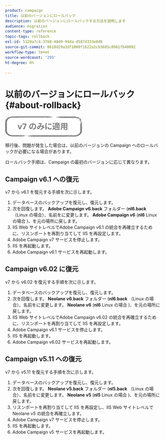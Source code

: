 ```yaml
---
product: campaign
title: 以前のバージョンにロールバック
description: 以前のバージョンにロールバックする方法を説明します
audience: migration
content-type: reference
topic-tags: rollback
exl-id: 5120a7c4-3760-48d9-94da-d587d333e8d8
source-git-commit: 8610d29a3df1080f1622a2cb3685c0961fb40092
workflow-type: tm+mt
source-wordcount: '293'
ht-degree: 0%

---
```


# 以前のバージョンにロールバック{#about-rollback}

![](../../assets/v7-only.svg)

移行後、問題が発生した場合は、以前のバージョンの Campaign へのロールバックが必要になる場合があります。

ロールバック手順は、Campaign の最初のバージョンに応じて異なります。

## Campaign v6.1 への復元

v7 から v6.1 を復元する手順を次に示します。

1. データベースのバックアップを復元し、復元します。
1. 次を回復します。 **Adobe Campaign v6.back** フォルダー (**nl6.back** （Linux の場合）、名前をに変更します。 **Adobe Campaign v6** (**nl6** Linux の場合 )、を元の場所に戻します。
1. IIS Web サイトレベルでAdobe Campaign v6.1 の統合を再確立するために、リスンポートを再割り当てして IIS を再設定します。
1. Adobe Campaign v7 サービスを停止します。
1. IIS を再起動します。
1. Adobe Campaign v6.1 サービスを再起動します。

## Campaign v6.02 に復元

v7 から v6.02 を復元する手順を次に示します。

1. データベースのバックアップを復元し、復元します。
1. 次を回復します。 **Neolane v6.back** フォルダー (**nl6.back** （Linux の場合）、名前をに変更します。 **Neolane v6** (**nl6** Linux の場合 )、を元の場所に戻します。
1. IIS Web サイトレベルでAdobe Campaign v6.02 の統合を再確立するために、リスンポートを再割り当てして IIS を再設定します。
1. Adobe Campaign v6.1 サービスを停止します。
1. IIS を再起動します。
1. Adobe Campaign v6.02 サービスを再起動します。

## Campaign v5.11 への復元

v7 から v5.11 を復元する手順を次に示します。

1. データベースのバックアップを復元し、復元します。
1. 次を回復します。 **Neolane v5.back** フォルダー (**nl5.back** （Linux の場合）、名前をに変更します。 **Neolane v5** (**nl5** Linux の場合 )、を元の場所に戻します。
1. リスンポートを再割り当てして IIS を再設定し、IIS Web サイトレベルで Neolane v5 の統合を再確立します。
1. Adobe Campaign v7 サービスを停止します。
1. IIS を再起動します。
1. Adobe Campaign v5 サービスを再起動します。
